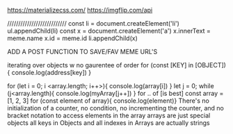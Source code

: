 https://materializecss.com/
https://imgflip.com/api




/////////////////////////// 
const li = document.createElement('li')
ul.appendChild(li)
const x = document.createElement('a')
x.innerText = meme.name
x.id = meme.id
li.appendChild(x)

ADD A POST FUNCTION TO SAVE/FAV MEME URL'S

iterating over objects w no gaurentee of order
for (const [KEY] in [OBJECT]){
    console.log(address[key])
}

for (let i = 0; i <array.length; i++>){
    console.log(array[i])
}
let j = 0;
while (j<array.length){
    console.log(myArray[j++])
}
for .. of [is best]
const array = [1, 2, 3]
for (const element of array){
    console.log(element)}
    There's no initialization of a counter, no condition, no incrementing the counter, and no bracket notation to access elements in the array
arrays are just special objects
 all keys in Objects and all indexes in Arrays are actually strings
 